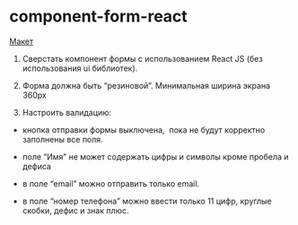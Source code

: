 # component-form-react

[Макет](https://www.figma.com/file/Lz2p2uwl96ck03V4qkJL0w/Untitled?node-id=0%3A1)

1. Сверстать компонент формы с использованием React JS
 (без использования ui библиотек).

 2. Форма должна быть “резиновой”. Минимальная ширина экрана 360px

 3. Настроить валидацию:
 * кнопка отправки формы выключена,  пока не будут корректно заполнены все поля.
 
 * поле “Имя” не может содержать цифры
 и символы кроме пробела и дефиса
* в поле “email” можно отправить только
email.
* в поле “номер телефона” можно ввести только 11 цифр,
круглые скобки, дефис и знак плюс.